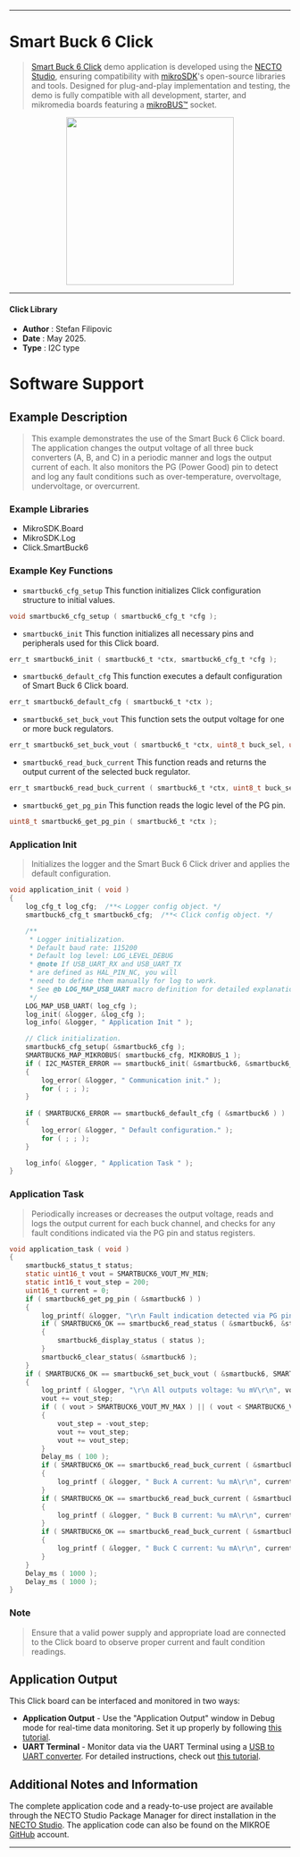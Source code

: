 
---
# Smart Buck 6 Click

> [Smart Buck 6 Click](https://www.mikroe.com/?pid_product=MIKROE-6707) demo application is developed using
the [NECTO Studio](https://www.mikroe.com/necto), ensuring compatibility with [mikroSDK](https://www.mikroe.com/mikrosdk)'s
open-source libraries and tools. Designed for plug-and-play implementation and testing, the demo is fully compatible with
all development, starter, and mikromedia boards featuring a [mikroBUS&trade;](https://www.mikroe.com/mikrobus) socket.

<p align="center">
  <img src="https://www.mikroe.com/?pid_product=MIKROE-6707&image=1" height=300px>
</p>

---

#### Click Library

- **Author**        : Stefan Filipovic
- **Date**          : May 2025.
- **Type**          : I2C type

# Software Support

## Example Description

> This example demonstrates the use of the Smart Buck 6 Click board. The application changes 
the output voltage of all three buck converters (A, B, and C) in a periodic manner and logs 
the output current of each. It also monitors the PG (Power Good) pin to detect and log any 
fault conditions such as over-temperature, overvoltage, undervoltage, or overcurrent.

### Example Libraries

- MikroSDK.Board
- MikroSDK.Log
- Click.SmartBuck6

### Example Key Functions

- `smartbuck6_cfg_setup` This function initializes Click configuration structure to initial values.
```c
void smartbuck6_cfg_setup ( smartbuck6_cfg_t *cfg );
```

- `smartbuck6_init` This function initializes all necessary pins and peripherals used for this Click board.
```c
err_t smartbuck6_init ( smartbuck6_t *ctx, smartbuck6_cfg_t *cfg );
```

- `smartbuck6_default_cfg` This function executes a default configuration of Smart Buck 6 Click board.
```c
err_t smartbuck6_default_cfg ( smartbuck6_t *ctx );
```

- `smartbuck6_set_buck_vout` This function sets the output voltage for one or more buck regulators.
```c
err_t smartbuck6_set_buck_vout ( smartbuck6_t *ctx, uint8_t buck_sel, uint16_t vout_mv );
```

- `smartbuck6_read_buck_current` This function reads and returns the output current of the selected buck regulator.
```c
err_t smartbuck6_read_buck_current ( smartbuck6_t *ctx, uint8_t buck_sel, uint16_t *current_ma );
```

- `smartbuck6_get_pg_pin` This function reads the logic level of the PG pin.
```c
uint8_t smartbuck6_get_pg_pin ( smartbuck6_t *ctx );
```

### Application Init

> Initializes the logger and the Smart Buck 6 Click driver and applies the default configuration.

```c
void application_init ( void )
{
    log_cfg_t log_cfg;  /**< Logger config object. */
    smartbuck6_cfg_t smartbuck6_cfg;  /**< Click config object. */

    /** 
     * Logger initialization.
     * Default baud rate: 115200
     * Default log level: LOG_LEVEL_DEBUG
     * @note If USB_UART_RX and USB_UART_TX 
     * are defined as HAL_PIN_NC, you will 
     * need to define them manually for log to work. 
     * See @b LOG_MAP_USB_UART macro definition for detailed explanation.
     */
    LOG_MAP_USB_UART( log_cfg );
    log_init( &logger, &log_cfg );
    log_info( &logger, " Application Init " );

    // Click initialization.
    smartbuck6_cfg_setup( &smartbuck6_cfg );
    SMARTBUCK6_MAP_MIKROBUS( smartbuck6_cfg, MIKROBUS_1 );
    if ( I2C_MASTER_ERROR == smartbuck6_init( &smartbuck6, &smartbuck6_cfg ) ) 
    {
        log_error( &logger, " Communication init." );
        for ( ; ; );
    }
    
    if ( SMARTBUCK6_ERROR == smartbuck6_default_cfg ( &smartbuck6 ) )
    {
        log_error( &logger, " Default configuration." );
        for ( ; ; );
    }

    log_info( &logger, " Application Task " );
}
```

### Application Task

> Periodically increases or decreases the output voltage, reads and logs the output current for
each buck channel, and checks for any fault conditions indicated via the PG pin and status registers.

```c
void application_task ( void )
{
    smartbuck6_status_t status;
    static uint16_t vout = SMARTBUCK6_VOUT_MV_MIN;
    static int16_t vout_step = 200;
    uint16_t current = 0;
    if ( smartbuck6_get_pg_pin ( &smartbuck6 ) )
    {
        log_printf( &logger, "\r\n Fault indication detected via PG pin!\r\n" );
        if ( SMARTBUCK6_OK == smartbuck6_read_status ( &smartbuck6, &status ) )
        {
            smartbuck6_display_status ( status );
        }
        smartbuck6_clear_status( &smartbuck6 );
    }
    if ( SMARTBUCK6_OK == smartbuck6_set_buck_vout ( &smartbuck6, SMARTBUCK6_BUCK_ALL, vout ) )
    {
        log_printf ( &logger, "\r\n All outputs voltage: %u mV\r\n", vout );
        vout += vout_step;
        if ( ( vout > SMARTBUCK6_VOUT_MV_MAX ) || ( vout < SMARTBUCK6_VOUT_MV_MIN ) )
        {
            vout_step = -vout_step;
            vout += vout_step;
            vout += vout_step;
        }
        Delay_ms ( 100 );
        if ( SMARTBUCK6_OK == smartbuck6_read_buck_current ( &smartbuck6, SMARTBUCK6_BUCK_A, &current ) )
        {
            log_printf ( &logger, " Buck A current: %u mA\r\n", current );
        }
        if ( SMARTBUCK6_OK == smartbuck6_read_buck_current ( &smartbuck6, SMARTBUCK6_BUCK_B, &current ) )
        {
            log_printf ( &logger, " Buck B current: %u mA\r\n", current );
        }
        if ( SMARTBUCK6_OK == smartbuck6_read_buck_current ( &smartbuck6, SMARTBUCK6_BUCK_C, &current ) )
        {
            log_printf ( &logger, " Buck C current: %u mA\r\n", current );
        }
    }
    Delay_ms ( 1000 );
    Delay_ms ( 1000 );
}
```

### Note

> Ensure that a valid power supply and appropriate load are connected to the Click board
to observe proper current and fault condition readings.

## Application Output

This Click board can be interfaced and monitored in two ways:
- **Application Output** - Use the "Application Output" window in Debug mode for real-time data monitoring.
Set it up properly by following [this tutorial](https://www.youtube.com/watch?v=ta5yyk1Woy4).
- **UART Terminal** - Monitor data via the UART Terminal using
a [USB to UART converter](https://www.mikroe.com/click/interface/usb?interface*=uart,uart). For detailed instructions,
check out [this tutorial](https://help.mikroe.com/necto/v2/Getting%20Started/Tools/UARTTerminalTool).

## Additional Notes and Information

The complete application code and a ready-to-use project are available through the NECTO Studio Package Manager for 
direct installation in the [NECTO Studio](https://www.mikroe.com/necto). The application code can also be found on
the MIKROE [GitHub](https://github.com/MikroElektronika/mikrosdk_click_v2) account.

---
